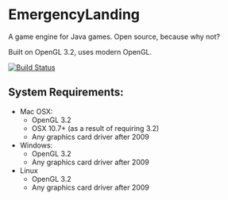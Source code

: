 EmergencyLanding
================
A game engine for Java games. Open source, because why not?

Built on OpenGL 3.2, uses modern OpenGL.

[![Build Status](https://travis-ci.org/TechShroom/EmergencyLanding.svg?branch=master)](https://travis-ci.org/TechShroom/EmergencyLanding)

System Requirements:
----
* Mac OSX:
    * OpenGL 3.2
    * OSX 10.7+ (as a result of requiring 3.2)
    * Any graphics card driver after 2009
* Windows:
    * OpenGL 3.2
    * Any graphics card driver after 2009
* Linux
    * OpenGL 3.2
    * Any graphics card driver after 2009
